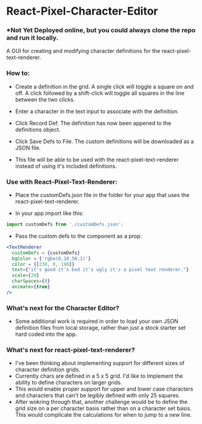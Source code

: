 # React-Pixel-Character-Editor

### *Not Yet Deployed online, but you could always clone the repo and run it locally.

A GUI for creating and modifying character definitions for the react-pixel-text-renderer.

### How to:
  * Create a definition in the grid.  A single click will toggle a square on and off. A click followed by a shift-click will toggle all squares in the line between the two clicks.

  * Enter a character in the text input to associate with the definition.

  * Click Record Def.  The definition has now been appened to the definitions object.

  * Click Save Defs to File.  The custom definitions will be downloaded as a JSON file.

  * This file will be able to be used with the react-pixel-text-renderer instead of using it's included definitions.

### Use with React-Pixel-Text-Renderer:

  * Place the customDefs.json file in the folder for your app that uses the react-pixel-text-renderer.

  * In your app import like this: 
  ```javascript 
  import customDefs from './customDefs.json';
  ```

  * Pass the custom defs to the component as a prop:
  ```jsx
  <TextRenderer
    customDefs = {customDefs}
    bgColor = {'rgba(0,10,50,1)'}
    color = {[230, 0, 190]}
    text={"it's good it's bad it's ugly it's a pixel text renderer."}
    scale={20}
    charSpaces={8}
    animate={true}
  />
 ```

### What's next for the Character Editor?
  * Some additional work is required in order to load your own JSON definition files from local storage, rather than just a stock starter set hard coded into the app.

### What's next for react-pixel-text-renderer?
  * I've been thinking about implementing support for different sizes of character definition grids.
  * Currently chars are defined in a 5 x 5 grid.  I'd like to Implement the ability to define characters on larger grids.
  * This would enable proper support for upper and lower case characters and characters that can't be legibly defined with only 25 squares.  
  * After wokring through that, another challenge would be to define the grid size on a per character basis rather than on a character set basis.  This would complicate the calculations for when to jump to a new line.

